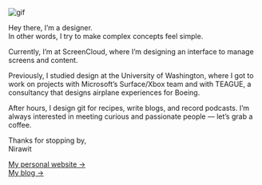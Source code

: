 ![gif](https://github.com/steakscience/steakscience/raw/master/ghost.gif)

Hey there,
I’m a designer. <br/>
In other words, I try to make complex concepts feel simple.

Currently, I’m at ScreenCloud, where I’m designing an interface to manage screens and content.

Previously, I studied design at the University of Washington, where I got to work on projects with Microsoft’s Surface/Xbox team and with TEAGUE, a consultancy that designs airplane experiences for Boeing.

After hours, I design git for recipes, write blogs, and record podcasts. I’m always interested in meeting curious and passionate people — let’s grab a coffee.

Thanks for stopping by, <br/>
Nirawit

[My personal website →](https://nirawit.me) <br/>
[My blog →](https://steakscience.com)
